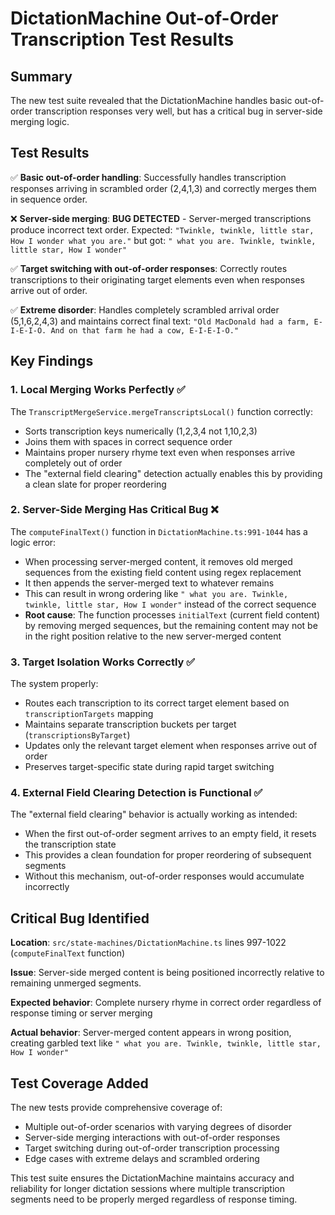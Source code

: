 # DictationMachine Out-of-Order Transcription Test Results

## Summary

The new test suite revealed that the DictationMachine handles basic out-of-order transcription responses very well, but has a critical bug in server-side merging logic.

## Test Results

✅ **Basic out-of-order handling**: Successfully handles transcription responses arriving in scrambled order (2,4,1,3) and correctly merges them in sequence order.

❌ **Server-side merging**: **BUG DETECTED** - Server-merged transcriptions produce incorrect text order. Expected: `"Twinkle, twinkle, little star, How I wonder what you are."` but got: `" what you are. Twinkle, twinkle, little star, How I wonder"`

✅ **Target switching with out-of-order responses**: Correctly routes transcriptions to their originating target elements even when responses arrive out of order.

✅ **Extreme disorder**: Handles completely scrambled arrival order (5,1,6,2,4,3) and maintains correct final text: `"Old MacDonald had a farm, E-I-E-I-O. And on that farm he had a cow, E-I-E-I-O."`

## Key Findings

### 1. Local Merging Works Perfectly ✅
The `TranscriptMergeService.mergeTranscriptsLocal()` function correctly:
- Sorts transcription keys numerically (1,2,3,4 not 1,10,2,3)
- Joins them with spaces in correct sequence order
- Maintains proper nursery rhyme text even when responses arrive completely out of order
- The "external field clearing" detection actually enables this by providing a clean slate for proper reordering

### 2. Server-Side Merging Has Critical Bug ❌
The `computeFinalText()` function in `DictationMachine.ts:991-1044` has a logic error:
- When processing server-merged content, it removes old merged sequences from the existing field content using regex replacement
- It then appends the server-merged text to whatever remains
- This can result in wrong ordering like `" what you are. Twinkle, twinkle, little star, How I wonder"` instead of the correct sequence
- **Root cause**: The function processes `initialText` (current field content) by removing merged sequences, but the remaining content may not be in the right position relative to the new server-merged content

### 3. Target Isolation Works Correctly ✅
The system properly:
- Routes each transcription to its correct target element based on `transcriptionTargets` mapping
- Maintains separate transcription buckets per target (`transcriptionsByTarget`)
- Updates only the relevant target element when responses arrive out of order
- Preserves target-specific state during rapid target switching

### 4. External Field Clearing Detection is Functional ✅
The "external field clearing" behavior is actually working as intended:
- When the first out-of-order segment arrives to an empty field, it resets the transcription state
- This provides a clean foundation for proper reordering of subsequent segments
- Without this mechanism, out-of-order responses would accumulate incorrectly

## Critical Bug Identified

**Location**: `src/state-machines/DictationMachine.ts` lines 997-1022 (`computeFinalText` function)

**Issue**: Server-side merged content is being positioned incorrectly relative to remaining unmerged segments.

**Expected behavior**: Complete nursery rhyme in correct order regardless of response timing or server merging

**Actual behavior**: Server-merged content appears in wrong position, creating garbled text like `" what you are. Twinkle, twinkle, little star, How I wonder"`

## Test Coverage Added

The new tests provide comprehensive coverage of:
- Multiple out-of-order scenarios with varying degrees of disorder
- Server-side merging interactions with out-of-order responses  
- Target switching during out-of-order transcription processing
- Edge cases with extreme delays and scrambled ordering

This test suite ensures the DictationMachine maintains accuracy and reliability for longer dictation sessions where multiple transcription segments need to be properly merged regardless of response timing.
